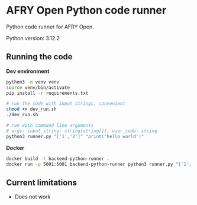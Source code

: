 # AFRY Open Python code runner

Python code runner for AFRY Open.

Python version: 3.12.2

## Running the code

**Dev environment**

```bash
python3 -m venv venv
source venv/bin/activate
pip install -r requirements.txt

# run the code with input strings, convenient
chmod +x dev_run.sh
./dev_run.sh

# run with command line arguments
# args: input_string: string(string[]), user_code: string
python3 runner.py "['1','2']" "print('hello world')"
```

**Docker**

```bash
docker build -t backend-python-runner .
docker run -p 5001:5001 backend-python-runner python3 runner.py "['1','2']" "print('hello world')"
```

## Current limitations

- Does not work
